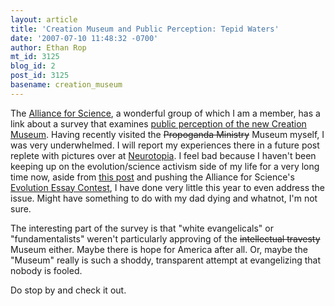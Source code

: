 ```yaml
---
layout: article
title: 'Creation Museum and Public Perception: Tepid Waters'
date: '2007-07-10 11:48:32 -0700'
author: Ethan Rop
mt_id: 3125
blog_id: 2
post_id: 3125
basename: creation_museum
---
```

The [Alliance for Science](http://www.allianceforscience.org), a wonderful group of which I am a member, has a link about a survey that examines [public perception of the new Creation Museum](http://www.allianceforscience.org/creatrion_museum_survey).  Having recently visited the ~~Propoganda Ministry~~ Museum myself, I was very underwhelmed.  I will report my experiences there in a future post replete with pictures over at [Neurotopia](http://www.scienceblogs.com/neurotopia).  I feel bad because I haven't been keeping up on the evolution/science activism side of my life for a very long time now, aside from [this post](http://scienceblogs.com/neurotopia/2007/03/science_christianity_excedrin.php) and pushing the Alliance for Science's [Evolution Essay Contest](http://www.allianceforscience.org/essay), I have done very little this year to even address the issue. Might have something to do with my dad dying and whatnot, I'm not sure.

The interesting part of the survey is that "white evangelicals" or "fundamentalists" weren't particularly approving of the ~~intellectual travesty~~ Museum either.  Maybe there is hope for America after all.  Or, maybe the "Museum" really is such a shoddy, transparent attempt at evangelizing that nobody is fooled.

Do stop by and check it out.
